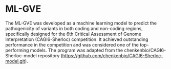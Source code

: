 # ML-GVE
The ML-GVE was developed as a machine learning model to predict the pathogenicity of variants in both coding and non-coding regions, specifically designed for the 6th Critical Assessment of Genome Interpretation (CAGI6-Sherloc) competition. It achieved outstanding performance in the competition and was considered one of the top-performing models. The program was adapted from the chenkenbio/CAGI6-Sherloc-model repository (https://github.com/chenkenbio/CAGI6-Sherloc-model.git).
